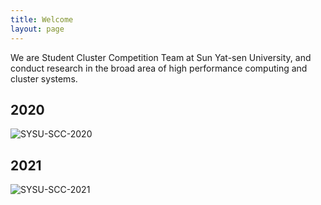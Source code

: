 ```yaml
---
title: Welcome
layout: page
---
```


We are Student Cluster Competition Team at Sun Yat-sen University, and conduct research in the broad area of high performance computing and cluster systems.

## 2020
![SYSU-SCC-2020](https://i.loli.net/2021/04/24/f1tqjEc9Bmw7SvN.jpg)

## 2021
![SYSU-SCC-2021](https://i.loli.net/2021/11/14/BqSHTNo5VhRbvmr.jpg)
